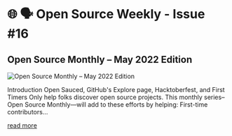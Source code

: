 # 🌐 🗣️ Open Source Weekly - Issue #16

## Open Source Monthly – May 2022 Edition

![Open Source Monthly – May 2022 Edition](https://github.blog/wp-content/uploads/2022/05/seBoxTruck-1.jpeg?resize=1600%2C850)

Introduction Open Sauced, GitHub's Explore page, Hacktoberfest, and First Timers Only help folks discover open source projects. This monthly series–Open Source Monthly—will add to these efforts by helping: First-time contributors…

[read more](https://github.blog/2022-05-11-open-source-monthly-may-2022-edition/)
